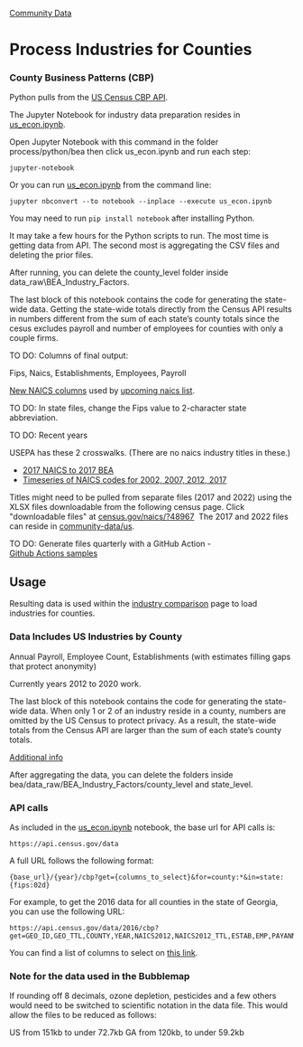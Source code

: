 [Community Data](../../../)

# Process Industries for Counties
<!--Import from BEA for NAICS industry charts us_econ)-->
### County Business Patterns (CBP)

Python pulls from the [US Census CBP&nbsp;API](https://www.census.gov/data/developers/data-sets.html).

The Jupyter Notebook for industry data preparation resides in [us_econ.ipynb](us_econ.ipynb).

Open Jupyter Notebook with this command in the folder process/python/bea then click us_econ.ipynb and run each step:

	jupyter-notebook

Or you can run [us_econ.ipynb](process/python/us_econ.ipynb) from the command line:  

	jupyter nbconvert --to notebook --inplace --execute us_econ.ipynb

You may need to run `pip install notebook` after installing Python.  

<!--
Timeout still occured with the following...
Change the timeout (sleep) on your computer. Changed Start Screen Saver when inactive from 20 minutes to never.
-->

It may take a few hours for the Python scripts to run. The most time is getting data from API. The second most is aggregating the CSV files and deleting the prior files.<!-- let's record actual times -->

After running, you can delete the county_level folder inside data_raw\BEA_Industry_Factors.  

The last block of this notebook contains the code for generating the state-wide data. Getting the state-wide totals directly from the Census API results in numbers different from the sum of each state’s county totals since the cesus excludes payroll and number of employees for counties with only a couple firms.  

TO DO: Columns of final output:

Fips, Naics, Establishments, Employees, Payroll

[New NAICS columns](/community-data/industries/naics/US/country/US-2021-Q1-naics-6-digits.csv) used by [upcoming naics list](/localsite/info/#state=GA&beta=true).

TO DO: In state files, change the Fips value to 2-character state abbreviation.

<!--
Old 2012 6-digit Naics
https://github.com/modelearth/localsite/blob/main/info/naics/lookup/6-digit_2012_Codes.csv
-->


TO DO: Recent years

USEPA has these 2 crosswalks. (There are no naics industry titles in these.)

- [2017 NAICS to 2017 BEA](https://github.com/USEPA/flowsa/blob/master/flowsa/data/NAICS_to_BEA_Crosswalk_2017.csv)
- [Timeseries of NAICS codes for 2002, 2007, 2012, 2017](https://github.com/USEPA/flowsa/blob/master/flowsa/data/NAICS_Crosswalk_TimeSeries.csv)

Titles might need to be pulled from separate files (2017 and 2022) using the XLSX files downloadable from the following census page. Click "downloadable files" at [census.gov/naics/?48967](https://www.census.gov/naics/?48967) &nbsp;The 2017 and 2022 files can reside in [community-data/us](https://github.com/ModelEarth/community-data/tree/master/us).

<!--
TO DO: Locate crosswalk relating North American NAICS, European Union NACE codes, and any other trade crosswalks.
-->

TO DO: Generate files quarterly with a GitHub Action - [Github&nbsp;Actions&nbsp;samples](https://model.earth/community/projects/#pipeline)  


## Usage  

Resulting data is used within the [industry comparison](/localsite/info/) page to load industries for counties.

### Data Includes US Industries by County

Annual Payroll, Employee Count, Establishments (with estimates filling gaps that protect anonymity)  

Currently years 2012 to 2020 work.

The last block of this notebook contains the code for generating the state-wide data. When only 1 or 2 of an industry reside in a county, numbers are omitted by the US Census to protect privacy. As a result, the state-wide totals from the Census API are larger than the sum of each state’s county totals.

[Additional info](https://github.com/modelearth/community/issues/9)

After aggregating the data, you can delete the folders inside bea/data_raw/BEA\_Industry\_Factors/county\_level and state\_level.



### API calls

As included in the [us_econ.ipynb](us_econ.ipynb) notebook, the base url for API calls is:

	https://api.census.gov/data

A full URL follows the following format:

	{base_url}/{year}/cbp?get={columns_to_select}&for=county:*&in=state:{fips:02d}

For example, to get the 2016 data for all counties in the state of Georgia, you can use the following URL:

	https://api.census.gov/data/2016/cbp?get=GEO_ID,GEO_TTL,COUNTY,YEAR,NAICS2012,NAICS2012_TTL,ESTAB,EMP,PAYANN&for=county:*&in=state:13

You can find a list of columns to select on [this link](https://api.census.gov/data/2016/cbp/variables.html).

### Note for the data used in the Bubblemap
If rounding off 8 decimals, ozone depletion, pesticides and a few others would need to be switched to scientific notation in the data file. This would allow the files to be reduced as follows:

US from 151kb to under 72.7kb
GA from 120kb, to under 59.2kb


